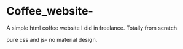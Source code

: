 # Coffee_website-
A simple html coffee website I did in freelance. Totally from scratch

pure css and js- no material design.

